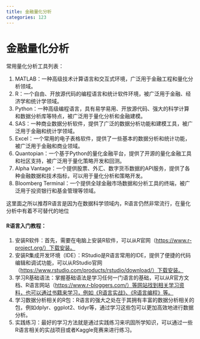 ```yaml
---
title: 金融量化分析
categories: 123
---
```

# 金融量化分析

常用量化分析工具列表：

1. MATLAB：一种高级技术计算语言和交互式环境，广泛用于金融工程和量化分析领域。
2. R：一个自由、开放源代码的编程语言和统计软件环境，被广泛用于金融、经济学和统计学领域。
3. Python：一种高级编程语言，具有易学易用、开放源代码、强大的科学计算和数据分析库等特点，被广泛用于量化分析和金融建模。
4. SAS：一种商业数据分析软件，提供了广泛的数据分析功能和建模工具，被广泛用于金融和统计学领域。
5. Excel：一个常用的电子表格软件，提供了一些基本的数据分析和统计功能，被广泛用于金融和商业领域。
6. Quantopian：一个基于Python的量化金融平台，提供了开源的量化金融工具和社区支持，被广泛用于量化策略开发和回测。
7. Alpha Vantage：一个提供股票、外汇、数字货币数据的API服务，提供了各种金融数据和技术指标，可以用于量化分析和策略开发。
8. Bloomberg Terminal：一个提供全球金融市场数据和分析工具的终端，被广泛用于投资银行和基金管理等领域。

这里面之所以推荐R语言是因为在数据科学领域内，R语言仍然非常流行，在量化分析中有着不可替代的地位

#### R语言入门教程：

1. 安装R软件：首先，需要在电脑上安装R软件，可以从R官网（https://www.r-project.org/）下载安装。
2. 安装R集成开发环境（IDE）：RStudio是R语言常用的IDE，提供了便捷的代码编辑和调试功能，可以从RStudio官网（https://www.rstudio.com/products/rstudio/download/）下载安装。
3. 学习R基础语法：掌握基础语法是学习任何一门语言的基础，可以从R官方文档、R语言网站（https://www.r-bloggers.com/）等网站找到相关学习资料，也可以通过书籍来学习，例如《R语言实战》、《R语言编程》等。
4. 学习数据分析相关的R包：R语言的强大之处在于其拥有丰富的数据分析相关的包，例如dplyr、ggplot2、tidyr等，通过学习这些包可以更加高效地进行数据分析。
5. 实践练习：最好的学习方法就是通过实践练习来巩固所学知识，可以通过一些R语言相关的实战项目或者Kaggle竞赛来进行练习。